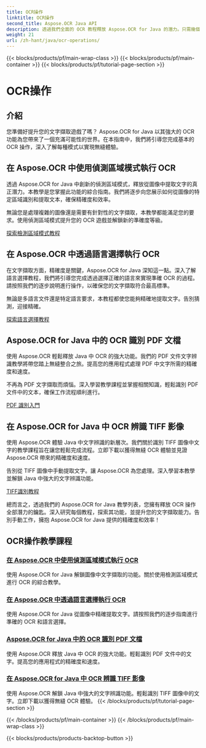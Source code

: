 ```yaml
---
title: OCR操作
linktitle: OCR操作
second_title: Aspose.OCR Java API
description: 透過我們全面的 OCR 教程釋放 Aspose.OCR for Java 的潛力。只需幾個步驟即可學習檢測區域模式、語言選擇、PDF 和 TIFF 識別！
weight: 21
url: /zh-hant/java/ocr-operations/
---
```


{{< blocks/products/pf/main-wrap-class >}}
{{< blocks/products/pf/main-container >}}
{{< blocks/products/pf/tutorial-page-section >}}

# OCR操作

## 介紹

您準備好提升您的文字擷取遊戲了嗎？ Aspose.OCR for Java 以其強大的 OCR 功能為您帶來了一個充滿可能性的世界。在本指南中，我們將引導您完成基本的 OCR 操作，深入了解每種模式以實現無縫體驗。

## 在 Aspose.OCR 中使用偵測區域模式執行 OCR

透過 Aspose.OCR for Java 中創新的偵測區域模式，釋放從圖像中提取文字的真正潛力。本教學是您掌握此功能的綜合指南。我們將逐步向您展示如何從圖像的特定區域識別和提取文本，確保精確度和效率。

無論您是處理複雜的圖像還是需要有針對性的文字擷取，本教學都能滿足您的要求。使用偵測區域模式提升您的 OCR 遊戲並解鎖新的準確度等級。

[探索檢測區域模式教程](./perform-ocr-detect-areas-mode/)

## 在 Aspose.OCR 中透過語言選擇執行 OCR

在文字擷取方面，精確度是關鍵，Aspose.OCR for Java 深知這一點。深入了解語言選擇教程，我們將引導您完成透過選擇正確的語言來實現準確 OCR 的過程。請按照我們的逐步說明進行操作，以確保您的文字擷取符合最高標準。

無論是多語言文件還是特定語言要求，本教程都使您能夠精確地提取文字。告別猜測，迎接精確。

[探索語言選擇教程](./perform-ocr-language-selection/)

## Aspose.OCR for Java 中的 OCR 識別 PDF 文檔

使用 Aspose.OCR 輕鬆釋放 Java 中 OCR 的強大功能。我們的 PDF 文件文字辨識教學將帶您踏上無縫整合之旅。提高您的應用程式處理 PDF 中文字所需的精確度和速度。

不再為 PDF 文字擷取而煩惱。深入學習教學課程並掌握相關知識，輕鬆識別 PDF 文件中的文本，確保工作流程順利進行。

[PDF 識別入門](./recognize-pdf/)

## 在 Aspose.OCR for Java 中 OCR 辨識 TIFF 影像

使用 Aspose.OCR 體驗 Java 中文字辨識的新層次。我們關於識別 TIFF 圖像中文字的教學課程旨在讓您輕鬆完成流程。立即下載以獲得無縫 OCR 體驗並見證 Aspose.OCR 帶來的精確度和速度。

告別從 TIFF 圖像中手動提取文字。讓 Aspose.OCR 為您處理。深入學習本教學並解鎖 Java 中強大的文字辨識功能。

[TIFF識別教程](./recognize-tiff/)

總而言之，透過我們的 Aspose.OCR for Java 教學列表，您擁有釋放 OCR 操作全部潛力的鑰匙。深入研究每個教程，探索其功能，並提升您的文字擷取能力。告別手動工作，擁抱 Aspose.OCR for Java 提供的精確度和效率！
## OCR操作教學課程
### [在 Aspose.OCR 中使用偵測區域模式執行 OCR](./perform-ocr-detect-areas-mode/)
使用 Aspose.OCR for Java 解鎖圖像中文字擷取的功能。關於使用檢測區域模式進行 OCR 的綜合教學。
### [在 Aspose.OCR 中透過語言選擇執行 OCR](./perform-ocr-language-selection/)
使用 Aspose.OCR for Java 從圖像中精確提取文字。請按照我們的逐步指南進行準確的 OCR 和語言選擇。
### [Aspose.OCR for Java 中的 OCR 識別 PDF 文檔](./recognize-pdf/)
使用 Aspose.OCR 釋放 Java 中 OCR 的強大功能。輕鬆識別 PDF 文件中的文字。提高您的應用程式的精確度和速度。
### [在 Aspose.OCR for Java 中 OCR 辨識 TIFF 影像](./recognize-tiff/)
使用 Aspose.OCR 解鎖 Java 中強大的文字辨識功能。輕鬆識別 TIFF 圖像中的文字。立即下載以獲得無縫 OCR 體驗。
{{< /blocks/products/pf/tutorial-page-section >}}

{{< /blocks/products/pf/main-container >}}
{{< /blocks/products/pf/main-wrap-class >}}

{{< blocks/products/products-backtop-button >}}

